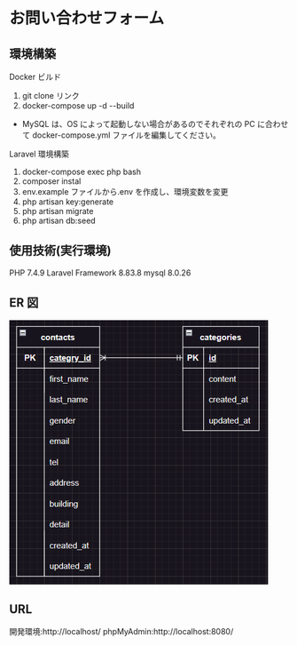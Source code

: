 # お問い合わせフォーム

## 環境構築

Docker ビルド

1. git clone リンク
2. docker-compose up -d --build

- MySQL は、OS によって起動しない場合があるのでそれぞれの PC に合わせて docker-compose.yml ファイルを編集してください。

Laravel 環境構築

1. docker-compose exec php bash
2. composer instal
3. env.example ファイルから.env を作成し、環境変数を変更
4. php artisan key:generate
5. php artisan migrate
6. php artisan db:seed

## 使用技術(実行環境)

PHP 7.4.9
Laravel Framework 8.83.8
mysql 8.0.26

## ER 図

![alt text](image.png)

## URL

開発環境:http://localhost/
phpMyAdmin:http://localhost:8080/
